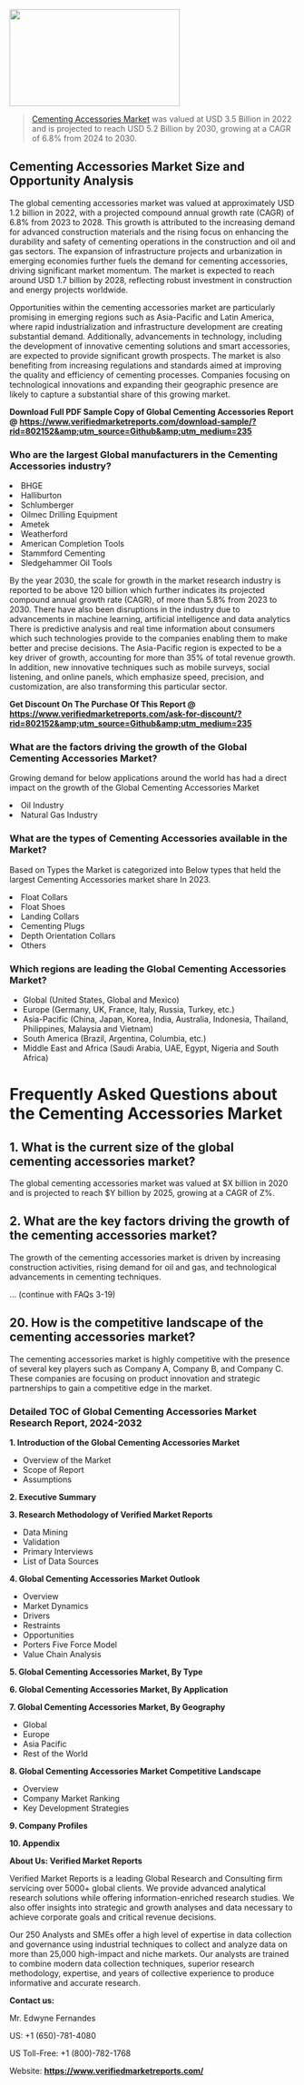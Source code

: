 <img src="https://ffe5etoiles.com/wp-content/uploads/2024/12/MST1-300x171.png" alt="" width="300" height="171" class="alignnone size-medium wp-image-20088" /><blockquote><p><p><a href="https://www.verifiedmarketreports.com/download-sample/?rid=802152&utm_source=Github&utm_medium=235" target="_blank">Cementing Accessories Market</a> was valued at USD 3.5 Billion in 2022 and is projected to reach USD 5.2 Billion by 2030, growing at a CAGR of 6.8% from 2024 to 2030.</p></blockquote><p><h2>Cementing Accessories Market Size and Opportunity Analysis</h2><p>The global cementing accessories market was valued at approximately USD 1.2 billion in 2022, with a projected compound annual growth rate (CAGR) of 6.8% from 2023 to 2028. This growth is attributed to the increasing demand for advanced construction materials and the rising focus on enhancing the durability and safety of cementing operations in the construction and oil and gas sectors. The expansion of infrastructure projects and urbanization in emerging economies further fuels the demand for cementing accessories, driving significant market momentum. The market is expected to reach around USD 1.7 billion by 2028, reflecting robust investment in construction and energy projects worldwide.</p><p>Opportunities within the cementing accessories market are particularly promising in emerging regions such as Asia-Pacific and Latin America, where rapid industrialization and infrastructure development are creating substantial demand. Additionally, advancements in technology, including the development of innovative cementing solutions and smart accessories, are expected to provide significant growth prospects. The market is also benefiting from increasing regulations and standards aimed at improving the quality and efficiency of cementing processes. Companies focusing on technological innovations and expanding their geographic presence are likely to capture a substantial share of this growing market.</p></p><p class=""><strong>Download Full PDF Sample Copy of Global Cementing Accessories Report @ <a href="https://www.verifiedmarketreports.com/download-sample/?rid=802152&amp;utm_source=Github&amp;utm_medium=235" target="_blank">https://www.verifiedmarketreports.com/download-sample/?rid=802152&amp;utm_source=Github&amp;utm_medium=235</a></strong></p><h3 id="" class="">Who are the largest Global manufacturers in the Cementing Accessories industry?</h3><p><li>BHGE</li><li> Halliburton</li><li> Schlumberger</li><li> Oilmec Drilling Equipment</li><li> Ametek</li><li> Weatherford</li><li> American Completion Tools</li><li> Stammford Cementing</li><li> Sledgehammer Oil Tools</li></p><div class=""><div class="" dir="" data-message-author-role="" data-message-id="" data-message-model-slug=""><div class=""><div class=""><div class=""><div class="" dir="" data-message-author-role="" data-message-id="" data-message-model-slug=""><div class=""><div class=""><p>By the year 2030, the scale for growth in the market research industry is reported to be above 120 billion which further indicates its projected compound annual growth rate (CAGR), of more than 5.8% from 2023 to 2030. There have also been disruptions in the industry due to advancements in machine learning, artificial intelligence and data analytics There is predictive analysis and real time information about consumers which such technologies provide to the companies enabling them to make better and precise decisions. The Asia-Pacific region is expected to be a key driver of growth, accounting for more than 35% of total revenue growth. In addition, new innovative techniques such as mobile surveys, social listening, and online panels, which emphasize speed, precision, and customization, are also transforming this particular sector.</p><p><strong>Get Discount On The Purchase Of This Report @&nbsp; <a href="https://www.verifiedmarketreports.com/ask-for-discount/?rid=802152&amp;utm_source=Github&amp;utm_medium=235" target="_blank">https://www.verifiedmarketreports.com/ask-for-discount/?rid=802152&amp;utm_source=Github&amp;utm_medium=235</a></strong></p></div></div></div></div></div></div></div></div><h3 id="" class="">What are the factors driving the growth of the Global Cementing Accessories Market?</h3><p id="" class="">Growing demand for below applications around the world has had a direct impact on the growth of the Global Cementing Accessories Market</p><p id="" class=""><li>Oil Industry</li><li> Natural Gas Industry</li></p><h3 id="" class="">What are the types of Cementing Accessories available in the Market?</h3><p id="" class="">Based on Types the Market is categorized into Below types that held the largest Cementing Accessories market share In 2023.</p><p id="" class=""><li>Float Collars</li><li> Float Shoes</li><li> Landing Collars</li><li> Cementing Plugs</li><li> Depth Orientation Collars</li><li> Others</li></p><h3 id="" class="">Which regions are leading the Global Cementing Accessories Market?</h3><ul><li>Global (United States, Global and Mexico)</li><li>Europe (Germany, UK, France, Italy, Russia, Turkey, etc.)</li><li>Asia-Pacific (China, Japan, Korea, India, Australia, Indonesia, Thailand, Philippines, Malaysia and Vietnam)</li><li>South America (Brazil, Argentina, Columbia, etc.)</li><li>Middle East and Africa (Saudi Arabia, UAE, Egypt, Nigeria and South Africa)</li></ul><p><h1>Frequently Asked Questions about the Cementing Accessories Market</h1><h2>1. What is the current size of the global cementing accessories market?</h2><p>The global cementing accessories market was valued at $X billion in 2020 and is projected to reach $Y billion by 2025, growing at a CAGR of Z%.</p><h2>2. What are the key factors driving the growth of the cementing accessories market?</h2><p>The growth of the cementing accessories market is driven by increasing construction activities, rising demand for oil and gas, and technological advancements in cementing techniques.</p>... (continue with FAQs 3-19)<h2>20. How is the competitive landscape of the cementing accessories market?</h2><p>The cementing accessories market is highly competitive with the presence of several key players such as Company A, Company B, and Company C. These companies are focusing on product innovation and strategic partnerships to gain a competitive edge in the market.</p></body></html></p><h3 id="" class="">Detailed TOC of Global Cementing Accessories Market Research Report, 2024-2032</h3><p id="" class=""><strong>1. Introduction of the Global Cementing Accessories Market</strong></p><ul><li>Overview of the Market</li><li>Scope of Report</li><li>Assumptions</li></ul><p id="" class=""><strong>2. Executive Summary</strong></p><p id="" class=""><strong>3. Research Methodology of&nbsp;Verified Market Reports</strong></p><ul><li>Data Mining</li><li>Validation</li><li>Primary Interviews</li><li>List of Data Sources</li></ul><p id="" class=""><strong>4. Global Cementing Accessories Market Outlook</strong></p><ul><li>Overview</li><li>Market Dynamics</li><li>Drivers</li><li>Restraints</li><li>Opportunities</li><li>Porters Five Force Model</li><li>Value Chain Analysis</li></ul><p id="" class=""><strong>5. Global Cementing Accessories Market, By&nbsp;Type</strong></p><p id="" class=""><strong>6. Global Cementing Accessories Market, By Application</strong></p><p id="" class=""><strong>7. Global Cementing Accessories Market, By Geography</strong></p><ul><li>Global</li><li>Europe</li><li>Asia Pacific</li><li>Rest of the World</li></ul><p id="" class=""><strong>8. Global Cementing Accessories Market Competitive Landscape</strong></p><ul><li>Overview</li><li>Company Market Ranking</li><li>Key Development Strategies</li></ul><p id="" class=""><strong>9. Company Profiles</strong></p><p id="" class=""><strong>10. Appendix</strong></p><p id="" class=""><strong>About Us: Verified Market Reports</strong></p><p id="" class="">Verified Market Reports is a leading Global Research and Consulting firm servicing over 5000+ global clients. We provide advanced analytical research solutions while offering information-enriched research studies. We also offer insights into strategic and growth analyses and data necessary to achieve corporate goals and critical revenue decisions.</p><p id="" class="">Our 250 Analysts and SMEs offer a high level of expertise in data collection and governance using industrial techniques to collect and analyze data on more than 25,000 high-impact and niche markets. Our analysts are trained to combine modern data collection techniques, superior research methodology, expertise, and years of collective experience to produce informative and accurate research.</p><p id="" class=""><strong>Contact us:</strong></p><p id="" class="">Mr. Edwyne Fernandes</p><p id="" class="">US: +1 (650)-781-4080</p><p id="" class="">US Toll-Free: +1 (800)-782-1768</p><p id="" class="">Website: <a target="" data-test-app-aware-link=""><strong>https://www.verifiedmarketreports.com/</strong></a></p>
